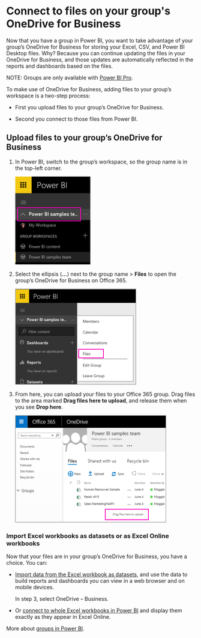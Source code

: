 ﻿<properties 
   pageTitle="Connect to files on your group's OneDrive for Business"
   description="Connect to files on your group's OneDrive for Business"
   services="powerbi" 
   documentationCenter="" 
   authors="maggiesMSFT" 
   manager="mblythe" 
   editor=""
   tags=""/>
 
<tags
   ms.service="powerbi"
   ms.devlang="NA"
   ms.topic="article"
   ms.tgt_pltfrm="NA"
   ms.workload="powerbi"
   ms.date="10/14/2015"
   ms.author="maggies"/>

# Connect to files on your group's OneDrive for Business

Now that you have a group in Power BI, you want to take advantage of your group’s OneDrive for Business for storing your Excel, CSV, and Power BI Desktop files. Why? Because you can continue updating the files in your OneDrive for Business, and those updates are automatically reflected in the reports and dashboards based on the files. 

NOTE: Groups are only available with [Power BI Pro](powerbi-power-bi-pro-content-what-is-it.md).

To make use of OneDrive for Business, adding files to your group’s workspace is a two-step process: 

-    First you upload files to your group’s OneDrive for Business.

-   Second you connect to those files from Power BI.

## Upload files to your group’s OneDrive for Business

1.  In Power BI, switch to the group’s workspace, so the group name is in the top-left corner. 

    ![](media/powerbi-service-connect-to-files-on-your-groups-onedrive-for-business/PBI_GrpWkspaceAdmin.png)

2.  Select the ellipsis (**…**) next to the group name \> **Files** to open the group’s OneDrive for Business on Office 365.

    ![](media/powerbi-service-connect-to-files-on-your-groups-onedrive-for-business/PBI_GroupWkspceFiles.png)

3.  From here, you can upload your files to your Office 365 group. Drag files to the area marked **Drag files here to upload**, and release them when you see **Drop here**.

    ![](media/powerbi-service-connect-to-files-on-your-groups-onedrive-for-business/PBI_DragFilesHere.png)


### Import Excel workbooks as datasets or as Excel Online workbooks

Now that your files are in your group’s OneDrive for Business, you have a choice. You can: 

-   [](powerbi-service-get-data-from-files.md)[Import data from the Excel workbook as datasets](powerbi-service-get-data-from-files.md), and use the data to build reports and dashboards you can view in a web browser and on mobile devices.

    In step 3, select OneDrive – Business. 

-   Or [connect to whole Excel workbooks in Power BI](powerbi-bring-in-whole-excel-files.md) and display them exactly as they appear in Excel Online.

More about [groups in Power BI](powerbi-service-groups.md).
